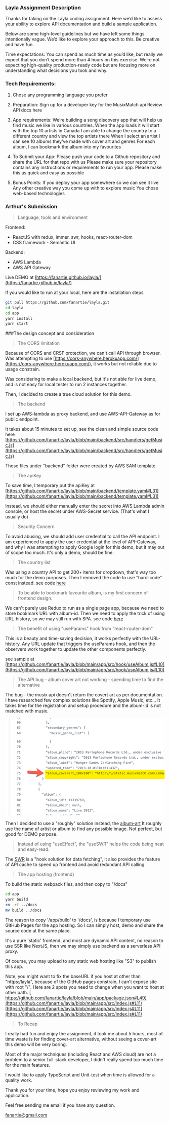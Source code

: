 ### Layla Assignment Description

Thanks for taking on the Layla coding assignment. Here we’d like to assess your ability to explore API documentation and build a sample application.

Below are some high-level guidelines but we have left some things intentionally vague. We’d like to explore your approach to this. Be creative and have fun.

Time expectations: You can spend as much time as you’d like, but really we expect that you don’t spend more than 4 hours on this exercise. We’re not expecting high-quality production-ready code but are focusing more on understanding what decisions you took and why.


### Tech Requirements:
1. Chose any programming language you prefer

2. Preparation:
Sign up for a developer key for the MusixMatch api
Review API docs here

3. App requirements:
We’re building a song discovery app that will help us find music we like in various countries.
When the app loads it will start with the top 10 artists in Canada
I am able to change the country to a different country and view the top artists there
When I select an artist I can see 10 albums they’ve made with cover art and genres
For each album, I can bookmark the album into my favourites

4. To Submit your App:
Please push your code to a Github repository and share the URL for that repo with us
Please make sure your repository contains any instructions or requirements to run your app. Please make this as quick and easy as possible

5. Bonus Points:
If you deploy your app somewhere so we can see it live
Any other creative way you come up with to explore music
You chose web-based technologies


### Arthur's Submission

> Language, tools and environment

Frontend: 
- ReactJS with redux, immer, swr, hooks, react-router-dom
- CSS framework - Semantic UI

Backend:
- AWS Lambda
- AWS API Gateway


Live DEMO at [https://fanartie.github.io/layla/](https://fanartie.github.io/layla/)

If you would like to run at your local, here are the installation steps

```bash
git pull https://github.com/fanartie/layla.git
cd layla
cd app
yarn install
yarn start
```


###The design concept and consideration
>The CORS limitation

Because of CORS and CRSF protection, we can't call API through browser. 
Was attempting to use [https://cors-anywhere.herokuapp.com/](https://cors-anywhere.herokuapp.com/), it works but not reliable due to usage constrain.

Was considering to make a local backend, but it's not able for live demo, and is not easy for local tester to run 2 instances together.

Then, I decided to create a true cloud solution for this demo.

>The backend

I set up AWS-lambda as proxy backend, and use AWS-API-Gateway as for public endpoint.

It takes about 15 minutes to set up, see the clean and simple source code here
[https://github.com/fanartie/layla/blob/main/backend/src/handlers/getMusic.js](https://github.com/fanartie/layla/blob/main/backend/src/handlers/getMusic.js)

Those files under "backend" folder were created by AWS SAM template. 

>The apiKey

To save time, I temporary put the apiKey at [https://github.com/fanartie/layla/blob/main/backend/template.yaml#L31](https://github.com/fanartie/layla/blob/main/backend/template.yaml#L31)

Instead, we should either manually enter the secret into AWS Lambda admin console, or host the secret under AWS-Secret service. (That's what I usually do)

>Security Concern

To avoid abusing, we should add user credential to call the API endpoint.
I am experienced to apply the user credential at the level of API-Gateway, and why I was attempting to apply Google login for this demo, but it may out of scope too much. It's only a demo, should be fine.

>The country list
> 
Was using a country API to get 200+ items for dropdown, that's way too much for the demo purposes.
Then I removed the code to use "hard-code" const instead. see code [here](https://github.com/fanartie/layla/blob/main/app/src/component/DropdownCountry/index.js#L6-L13) 

>To be able to bookmark favourite album, is my first concern of frontend design.

We can't purely use Redux to run as a single page app, because we need to store bookmark URL with album-id.
Then we need to apply the trick of using URL-history, so we may still run with SPA.
see code [here](https://github.com/fanartie/layla/blob/main/app/src/component/ArtistListOne/index.js#L19)

>The benefit of using "useParams" hook from "react-router-dom"

This is a beauty and time-saving decision, it works perfectly with the URL-history.
Any URL update that triggers the useParams hook, and then the observers work together to update the other components perfectly.

see sample at [https://github.com/fanartie/layla/blob/main/app/src/hook/useAlbum.js#L10](https://github.com/fanartie/layla/blob/main/app/src/hook/useAlbum.js#L10)

>The API bug - album cover art not working - spending time to find the alternative

The bug - the musix api doesn't return the covert art as per documentation. I have researched few complex solutions like Spotify, Apple Music, etc... It takes time for the registration and setup procedure and the album-id is not matched with musix.

![](bug.png)

Then I decided to use a "roughly" solution instead, the [album-art](https://github.com/lacymorrow/album-art#readme) 
It roughly use the name of artist or album to find any possible image. Not perfect, but good for DEMO purpose.

>Instead of using "useEffect", the "useSWR" helps the code being neat and easy-read.

The [SWR](https://swr.vercel.app/) is a "hook solution for data fetching", it also provides the feature of API cache to speed up frontend and avoid redundant API calling.

>The app hosting (frontend)

To build the static webpack files, and then copy to "/docs"
```bash
cd app
yarn build
rm -rf ../docs
mv build ../docs
```

The reason to copy '/app/build' to '/docs', is because I temporary use GitHub Pages for the app hosting. So I can simply host, demo and share the source code at the same place.

It's a pure 'static' frontend, and most are dynamic API content, no reason to use SSR like NextJS, then we may simply use backend as a serverless API proxy.

Of course, you may upload to any static web hosting like "S3" to publish this app.

Note, you might want to fix the baseURL if you host at other than "https:<endpoint>/layla", because of the GitHub pages constrain, I can't expose site with root "/".
Here are 2 spots you need to change when you want to host at other path.
[
https://github.com/fanartie/layla/blob/main/app/package.json#L49](https://github.com/fanartie/layla/blob/main/app/src/index.js#L11)
[https://github.com/fanartie/layla/blob/main/app/src/index.js#L11](https://github.com/fanartie/layla/blob/main/app/src/index.js#L11)

>To Recap

I really had fun and enjoy the assignment, it took me about 5 hours, most of time waste is for finding cover-art alternative, without seeing a cover-art this demo will be very boring.

Most of the major techniques (including React and AWS cloud) are not a problem to a senior full-stack developer, I didn't really spend too much time for the main features.

I would like to apply TypeScript and Unit-test when time is allowed for a quality work.

Thank you for your time, hope you enjoy reviewing my work and application.

Feel free sending me email if you have any question.

fanartie@gmail.com

